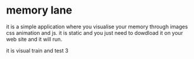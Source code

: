 # memory lane

it is a simple application where you visualise your memory through images css animation and js. it is static and you just need to dowdload it on your web site and it will run.

it is visual train and test 3
